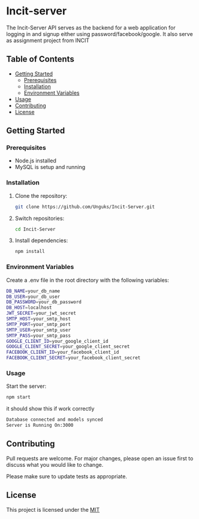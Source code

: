 # Incit-server

The Incit-Server API serves as the backend for a web application for logging in and signup either using password/facebook/google. It also serve as assignment project from INCIT 

## Table of Contents

- [Getting Started](#getting-started)
  - [Prerequisites](#prerequisites)
  - [Installation](#installation)
  - [Environment Variables](#environment-variables)
- [Usage](#usage)
- [Contributing](#contributing)
- [License](#license)

## Getting Started

### Prerequisites

- Node.js installed
- MySQL is setup and running

### Installation

1. Clone the repository:

   ```bash
   git clone https://github.com/Unguks/Incit-Server.git
   ```

2. Switch repositories:

   ```bash
   cd Incit-Server
   ```

3. Install dependencies:

   ```bash
   npm install
   ```

### Environment Variables

Create a .env file in the root directory with the following variables:

```bash
DB_NAME=your_db_name
DB_USER=your_db_user
DB_PASSWORD=your_db_password
DB_HOST=localhost
JWT_SECRET=your_jwt_secret
SMTP_HOST=your_smtp_host
SMTP_PORT=your_smtp_port
SMTP_USER=your_smtp_user
SMTP_PASS=your_smtp_pass
GOOGLE_CLIENT_ID=your_google_client_id
GOOGLE_CLIENT_SECRET=your_google_client_secret
FACEBOOK_CLIENT_ID=your_facebook_client_id
FACEBOOK_CLIENT_SECRET=your_facebook_client_secret
```

### Usage

Start the server:

```bash
npm start 
```

it should show this if work correctly

```bash
Database connected and models synced
Server is Running On:3000
```

## Contributing

Pull requests are welcome. For major changes, please open an issue first
to discuss what you would like to change.

Please make sure to update tests as appropriate.

## License

This project is licensed under the [MIT](https://choosealicense.com/licenses/mit/)
